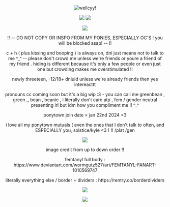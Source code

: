 <p align="center"><a target="_blank"><img src="https://nothingtwoseehere.carrd.co/assets/images/image01.png?v=8cab534a" alt="wellcyy!" title="hihi!"><p align="center">
<a target="_blank"><img src="https://64.media.tumblr.com/b2a4f171804df87afae3be90d1845f04/ddb75fe1265919cb-b2/s250x400/fc7979f126a6795966e7a372b4cfbb640f8914b4.gif"></a>
<a target="_blank"><img src="https://64.media.tumblr.com/5a54dde9605f7dae02270ccd6f9e9dc0/fcf30a7d52b1c113-8f/s250x400/f367524fe47517e21852c9ef603366ce6698038d.pnj"></a>

<p align="center">
  <img src="https://komarev.com/ghpvc/?username=femtanylx3-username&color=cccccc&style=plastic&label=femtanyl-lings+!!&abreviated=true">
</p>

<p align="center">!! -- DO NOT COPY OR INSPO FROM MY PONIES, ESPECIALLY OC'S ! you will be blocked asap! -- !!<p align="center">

<p align="center">c + h ( plus kissing and booping ) is always on, dni just means not to talk to me ^_^ -- please don't crowd me unless we're friends or youre a friend of my friend . hiding is different because it's only a few people or even just one but crowding makes me overstimulated !!<p align="center">

<p align="center">newly threeteen, -12/18+ dniuid unless we're already friends then yes intereacttt<p align="center">

<p align="center">pronouns cc coming soon but it's a big wip :3 - you can call me greenbean , green ,, bean , beanie , i literally don't care atp , fem / gender neutral presenting irl but idm how you compliment me !! ^_^<p align="center">

<p align="center">ponytown join date = jan 22nd 2024 <3<p align="center">

<p align="center">i love all my ponytown mutuals ( even the ones that I don't talk to often, and ESPECIALLY you, solstice/kyle <3 ) !! /plat /gen<p align="center">

<p align="center"><a target="_blank"><img src="https://files.catbox.moe/xuwd8e.gif"></a><p align="center">

<p align="center">image credit from up to down order !!<p align="center">

<p align="center">femtanyl full body : https://www.deviantart.com/wormgutz527/art/FEMTANYL-FANART-1010569747<p align="center">

<p align="center">literally everything else / border + dividers : https://rentry.co/borderdividers<p align="center">

<p align="center"><a target="_blank"><img src="https://64.media.tumblr.com/052b21ed049d1fa906e4733c45c22c23/fcf30a7d52b1c113-b7/s250x400/d91cb2ae63746947aac2d56ba5c9a9f4443106b1.gif"></a><p align="center">
<a target="_blank"><img src="https://files.catbox.moe/fx8td3.png"></a>
